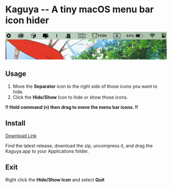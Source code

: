 # Kaguya -- A tiny macOS menu bar icon hider

![demo](./Assets/demo.gif)

## Usage

1. Move the **Separator** icon to the right side of those icons you want to hide.
2. Click the **Hide/Show** Icon to hide or show those icons.

**!! Hold command (`⌘`) then drag to move the menu bar icons. !!**



## Install

[Download Link](https://github.com/B1ACK917/Kaguya/releases)

Find the latest release, download the zip, uncompress it, and drag the Kaguya.app to your Applications folder.



## Exit

Right click the **Hide/Show Icon** and select **Quit**
